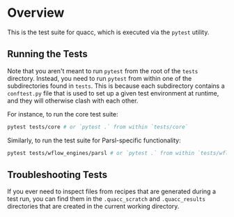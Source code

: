 # Overview

This is the test suite for quacc, which is executed via the `pytest` utility.

## Running the Tests

Note that you aren't meant to run `pytest` from the root of the `tests` directory. Instead, you need to run `pytest` from within one of the subdirectories found in `tests`. This is because each subdirectory contains a `conftest.py` file that is used to set up a given test environment at runtime, and they will otherwise clash with each other.

For instance, to run the core test suite:

```bash
pytest tests/core # or `pytest .` from within `tests/core`
```

Similarly, to run the test suite for Parsl-specific functionality:

```bash
pytest tests/wflow_engines/parsl # or `pytest .` from within `tests/wflow_engines/parsl`
```

## Troubleshooting Tests

If you ever need to inspect files from recipes that are generated during a test run, you can find them in the `.quacc_scratch` and `.quacc_results` directories that are created in the current working directory.
